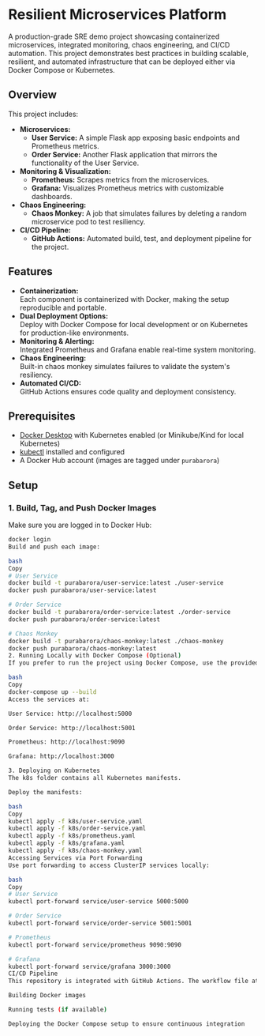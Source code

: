 # Resilient Microservices Platform

A production-grade SRE demo project showcasing containerized microservices, integrated monitoring, chaos engineering, and CI/CD automation. This project demonstrates best practices in building scalable, resilient, and automated infrastructure that can be deployed either via Docker Compose or Kubernetes.

## Overview

This project includes:
- **Microservices:**  
  - **User Service:** A simple Flask app exposing basic endpoints and Prometheus metrics.
  - **Order Service:** Another Flask application that mirrors the functionality of the User Service.
- **Monitoring & Visualization:**  
  - **Prometheus:** Scrapes metrics from the microservices.
  - **Grafana:** Visualizes Prometheus metrics with customizable dashboards.
- **Chaos Engineering:**  
  - **Chaos Monkey:** A job that simulates failures by deleting a random microservice pod to test resiliency.
- **CI/CD Pipeline:**  
  - **GitHub Actions:** Automated build, test, and deployment pipeline for the project.

## Features

- **Containerization:**  
  Each component is containerized with Docker, making the setup reproducible and portable.
- **Dual Deployment Options:**  
  Deploy with Docker Compose for local development or on Kubernetes for production-like environments.
- **Monitoring & Alerting:**  
  Integrated Prometheus and Grafana enable real-time system monitoring.
- **Chaos Engineering:**  
  Built-in chaos monkey simulates failures to validate the system's resiliency.
- **Automated CI/CD:**  
  GitHub Actions ensures code quality and deployment consistency.

## Prerequisites

- [Docker Desktop](https://www.docker.com/get-started) with Kubernetes enabled (or Minikube/Kind for local Kubernetes)
- [kubectl](https://kubernetes.io/docs/tasks/tools/) installed and configured
- A Docker Hub account (images are tagged under `purabarora`)

## Setup

### 1. Build, Tag, and Push Docker Images

Make sure you are logged in to Docker Hub:
```bash
docker login
Build and push each image:

bash
Copy
# User Service
docker build -t purabarora/user-service:latest ./user-service
docker push purabarora/user-service:latest

# Order Service
docker build -t purabarora/order-service:latest ./order-service
docker push purabarora/order-service:latest

# Chaos Monkey
docker build -t purabarora/chaos-monkey:latest ./chaos-monkey
docker push purabarora/chaos-monkey:latest
2. Running Locally with Docker Compose (Optional)
If you prefer to run the project using Docker Compose, use the provided docker-compose.yml file:

bash
Copy
docker-compose up --build
Access the services at:

User Service: http://localhost:5000

Order Service: http://localhost:5001

Prometheus: http://localhost:9090

Grafana: http://localhost:3000

3. Deploying on Kubernetes
The k8s folder contains all Kubernetes manifests.

Deploy the manifests:

bash
Copy
kubectl apply -f k8s/user-service.yaml
kubectl apply -f k8s/order-service.yaml
kubectl apply -f k8s/prometheus.yaml
kubectl apply -f k8s/grafana.yaml
kubectl apply -f k8s/chaos-monkey.yaml
Accessing Services via Port Forwarding
Use port forwarding to access ClusterIP services locally:

bash
Copy
# User Service
kubectl port-forward service/user-service 5000:5000

# Order Service
kubectl port-forward service/order-service 5001:5001

# Prometheus
kubectl port-forward service/prometheus 9090:9090

# Grafana
kubectl port-forward service/grafana 3000:3000
CI/CD Pipeline
This repository is integrated with GitHub Actions. The workflow file at .github/workflows/ci-cd.yml handles:

Building Docker images

Running tests (if available)

Deploying the Docker Compose setup to ensure continuous integration
